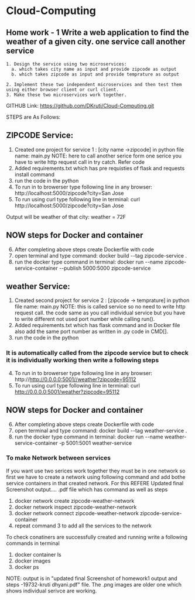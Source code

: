 # Cloud-Computing 
## Home work - 1 Write a web application to find the weather of a given city. one service call another service

    1. Design the service using two microservices: 
      a. which takes city name as input and provide zipcode as output
      b. which takes zipcode as input and provide temprature as output

    2. Implement these two independent microservices and then test them using either browser client or curl client.
    3. Make these two microservices work together.

GITHUB Link: https://github.com/DKruti/Cloud-Computing.git

STEPS are As Follows:

## ZIPCODE Service:
1. Created one project for service 1 : [city name ->zipcode] in python file name: main.py 
NOTE: here to call another serice form one serice you have to write http request call in try catch. Refer code
2. Added requirements.txt which has pre requisties of flask and requests install command
3. run the code in the python
4. To run in to browerser type following line in any browser:
   http://localhost:5000/zipcode?city=San Jose
5. To run using curl type following line in terminal:
   curl http://localhost:5000/zipcode?city=San Jose
   
 Output will be weather of that city: weather = 72F 
 
## NOW steps for Docker and container

 6. After completing above steps create Dockerfile with code
 7. open terminal and type command: docker build --tag zipcode-service .
 8. run the docker type command in terminal: docker run --name zipcode-service-container --publish 5000:5000 zipcode-service
   
## weather Service:
1. Created second project for service 2 : [zipcode -> temprature] in python file name: main.py
NOTE: this is called service so no need to write http request call. the code same as you call individual service but you have to write different not used port number while calling run().
2. Added requirements.txt which has flask command and in Docker file also add the same port number as written in .py code in CMD[].
3. run the code in the python
### It is automatically called from the zipcode service but to check it is individually working then write a following steps
4. To run in to browerser type following line in any browser:
   http://http://0.0.0.0:5001//weather?zipcode=95112
5. To run using curl type following line in terminal:
   curl http://0.0.0.0:5001/weather?zipcode=95112

## NOW steps for Docker and container
 
 6. After completing above steps create Dockerfile with code
 7. open terminal and type command: docker build --tag weather-service .
 8. run the docker type command in terminal: docker run --name weather-service-container -p 5001:5001 weather-service

### To make Network between services
If you want use two serices work together they must be in one network so first we have to create a network using following command and add bothe service containers in that created network. For this REFERE Updated final Screenshot output.... .pdf file which has command as well as steps
1. docker network create zipcode-weather-network
2. docker network inspect zipcode-weather-network
3. docker network connect zipcode-weather-network zipcode-service-container
4. repeat command 3 to add all the services to the network

To check conatiners are successfully created and running write a following commands in terminal
1. docker container ls
2. docker images
3. docker ps

NOTE: output is in "updated final Screenshot of homework1 output and steps -19732-kruti dhyani.pdf" file. The .png images are older one which shows individual serivce are working.
